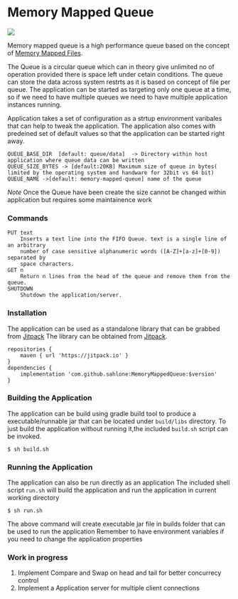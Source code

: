 # Memory Mapped Queue

[![](https://jitpack.io/v/sahlone/MemoryMappedQueue.svg?label=Release)](https://jitpack.io/#sahlone/kson)

Memory mapped queue is a high performance queue based on the concept of [Memory Mapped Files](https://en.wikipedia.org/wiki/Memory-mapped_file).

The Queue is a circular queue which can in theory give unlimited no of operation provided there is space left under cetain conditions.
The queue can store the data across system restrts as it is based on concept of file per queue.
The application can be started as targeting only one queue at a time, so if we need to have multiple queues we need to have multiple application instances running.

Application takes a set of configuration as a strtup environment varibales that can help to tweak the application.
The application also comes with predeined set of default values  so that the application can be started right away.

```
QUEUE_BASE_DIR  [default: queue/data]  -> Directory within host application where queue data can be written
QUEUE_SIZE_BYTES -> [default:20KB] Maximum size of queue in bytes( limited by the operating system and handware for 32bit vs 64 bit)
QUEUE_NAME ->[default: memory-mapped-queue] name of the queue
```
*Note* Once the Queue have been create the size cannot be changed within application but requires some maintainence work

### Commands
```
PUT text
    Inserts a text line into the FIFO Queue. text is a single line of an arbitrary
    number of case sensitive alphanumeric words ([A-Z]+[a-z]+[0-9]) separated by
    space characters.
GET n
    Return n lines from the head of the queue and remove them from the queue.
SHUTDOWN
    Shutdown the application/server.
```
### Installation
The application can be used as a standalone library  that can be grabbed from [Jitpack](https://jitpack.io/#sahlone/kson)
The library can be obtained from [Jitpack](https://jitpack.io/#sahlone/kson).
```Gradle
repositories {
    maven { url 'https://jitpack.io' }
}
dependencies {
    implementation 'com.github.sahlone:MemoryMappedQueue:$version'
}
```
### Building the Application
The application can be build using gradle build tool to produce a executable/runnable jar that can be located under `build/libs` directory.
To just build the application without running it,the included `build.sh` script can be invoked.
```
$ sh build.sh
```
### Running the Application
The application can also be run directly as an application
The included shell script `run.sh` will build the application and run the application in current working directory
```
$ sh run.sh
```
The above command will create executable jar file in builds folder that can be used to run the application
Remember to have environment variables if you need to change the application properties
### Work in progress
1. Implement Compare and Swap on head and tail for better concurrecy control
2. Implement a Application server for multiple client connections

